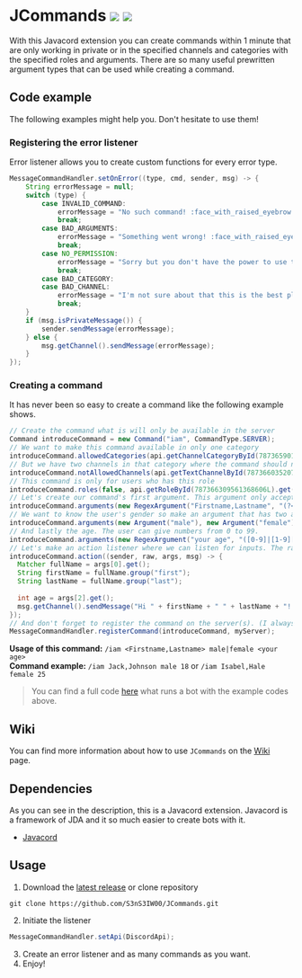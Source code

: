 # JCommands [![](https://img.shields.io/badge/Version-1.3.0-blue)](https://github.com/S3nS3IW00/JCommands) [![](https://img.shields.io/badge/Javadoc-Latest-green)](https://s3ns3iw00.github.io/JCommands/javadoc/)  
With this Javacord extension you can create commands within 1 minute that are only working in private or in the specified channels and categories with the specified roles and arguments.  There are so many useful prewritten argument types that can be used while creating a command.
  
## Code example  
The following examples might help you. Don't hesitate to use them!  
### Registering the error listener  
Error listener allows you to create custom functions for every error type.  
```java  
MessageCommandHandler.setOnError((type, cmd, sender, msg) -> {  
    String errorMessage = null;  
    switch (type) {  
        case INVALID_COMMAND:  
            errorMessage = "No such command! :face_with_raised_eyebrow:";  
            break;  
        case BAD_ARGUMENTS:  
            errorMessage = "Something went wrong! :face_with_raised_eyebrow: Usage: " + cmd.getUsage();  
            break;  
        case NO_PERMISSION:  
            errorMessage = "Sorry but you don't have the power to use this command! :face_with_raised_eyebrow:";  
            break;  
        case BAD_CATEGORY:  
        case BAD_CHANNEL:  
            errorMessage = "I'm not sure about that this is the best place to use this command. :face_with_raised_eyebrow:";  
            break;  
    }  
    if (msg.isPrivateMessage()) {  
        sender.sendMessage(errorMessage);  
    } else {  
        msg.getChannel().sendMessage(errorMessage);  
    }  
});  
```  
  
### Creating a command  
It has never been so easy to create a command like the following example shows.  
```java  
// Create the command what is will only be available in the server  
Command introduceCommand = new Command("iam", CommandType.SERVER);  
// We want to make this command available in only one category  
introduceCommand.allowedCategories(api.getChannelCategoryById(787365901552451595L).get());  
// But we have two channels in that category where the command should not to work  
introduceCommand.notAllowedChannels(api.getTextChannelById(787366035207618573L).get(), api.getTextChannelById(787366059643502644L).get());  
// This command is only for users who has this role  
introduceCommand.roles(false, api.getRoleById(787366309561368606L).get());  
// Let's create our command's first argument. This argument only accepts letters separated with comma and started with capitalized letter.  
introduceCommand.arguments(new RegexArgument("Firstname,Lastname", "(?<first>[A-Z][a-z]+),(?<last>[A-Z][a-z]+)"));  
// We want to know the user's gender so make an argument that has two acceptable values.
introduceCommand.arguments(new Argument("male"), new Argument("female"));  
// And lastly the age. The user can give numbers from 0 to 99.  
introduceCommand.arguments(new RegexArgument("your age", "([0-9]|[1-9][0-9])", Integer.class));  
// Let's make an action listener where we can listen for inputs. The raw array contains the inputs from the user. You can get the converted results from the args array.  
introduceCommand.action((sender, raw, args, msg) -> {  
  Matcher fullName = args[0].get();  
  String firstName = fullName.group("first");  
  String lastName = fullName.group("last");  
  
  int age = args[2].get();  
  msg.getChannel().sendMessage("Hi " + firstName + " " + lastName + "! As I can see you are " + (age >= 10 && age < 20 ? "" : "not ") + "a teenager.");  
});  
// And don't forget to register the command on the server(s). (I always forget it and never know what's wrong :D)  
MessageCommandHandler.registerCommand(introduceCommand, myServer);
```  
**Usage of this command:** `/iam <Firstname,Lastname> male|female <your age>`  
**Command example:** `/iam Jack,Johnson male 18` or `/iam Isabel,Hale female 25`  
  
> You can find a full code [here](https://github.com/S3nS3IW00/JCommands/blob/master/src/test/java/me/s3ns3iw00/jcommands/TestMain.java) what runs a bot with the example codes above.

## Wiki
You can find more information about how to use `JCommands` on the [Wiki](https://github.com/S3nS3IW00/JCommands/wiki) page.
  
## Dependencies  
As you can see in the description, this is a Javacord extension. Javacord is a framework of JDA and it so much easier to create bots with it.  
- [Javacord](https://github.com/Javacord/Javacord)
  
## Usage  
1. Download the [latest release](https://github.com/S3nS3IW00/JCommands/releases/latest) or clone repository  
```
git clone https://github.com/S3nS3IW00/JCommands.git  
```  
2. Initiate the listener  
```java  
MessageCommandHandler.setApi(DiscordApi);  
```  
3. Create an error listener and as many commands as you want.  
4. Enjoy!